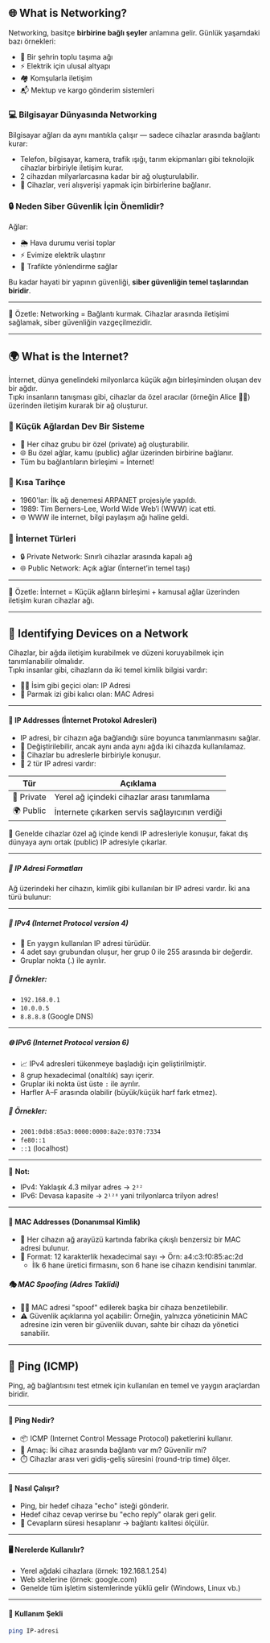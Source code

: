 ## 🌐 What is Networking?

Networking, basitçe **birbirine bağlı şeyler** anlamına gelir. Günlük yaşamdaki bazı örnekleri:

- 🚌 Bir şehrin toplu taşıma ağı  
- ⚡ Elektrik için ulusal altyapı  
- 🏘️ Komşularla iletişim  
- 📬 Mektup ve kargo gönderim sistemleri  

### 💻 Bilgisayar Dünyasında Networking

Bilgisayar ağları da aynı mantıkla çalışır — sadece cihazlar arasında bağlantı kurar:

- Telefon, bilgisayar, kamera, trafik ışığı, tarım ekipmanları gibi teknolojik cihazlar birbiriyle iletişim kurar.
- 2 cihazdan milyarlarcasına kadar bir ağ oluşturulabilir.
- 📱 Cihazlar, veri alışverişi yapmak için birbirlerine bağlanır.

### 🔒 Neden Siber Güvenlik İçin Önemlidir?

Ağlar:
- 🌦️ Hava durumu verisi toplar  
- ⚡ Evimize elektrik ulaştırır  
- 🚦 Trafikte yönlendirme sağlar  

Bu kadar hayati bir yapının güvenliği, **siber güvenliğin temel taşlarından biridir**.


---

🧠 Özetle: Networking = Bağlantı kurmak. Cihazlar arasında iletişimi sağlamak, siber güvenliğin vazgeçilmezidir.

---
## 🌍 What is the Internet?

İnternet, dünya genelindeki milyonlarca küçük ağın birleşiminden oluşan dev bir ağdır.  
Tıpkı insanların tanışması gibi, cihazlar da özel aracılar (örneğin Alice 👩‍💻) üzerinden iletişim kurarak bir ağ oluşturur.

### 🔗 Küçük Ağlardan Dev Bir Sisteme

- 👥 Her cihaz grubu bir özel (private) ağ oluşturabilir.  
- 🌐 Bu özel ağlar, kamu (public) ağlar üzerinden birbirine bağlanır.  
- Tüm bu bağlantıların birleşimi = İnternet!

### 📜 Kısa Tarihçe

- 1960'lar: İlk ağ denemesi ARPANET projesiyle yapıldı.  
- 1989: Tim Berners-Lee, World Wide Web’i (WWW) icat etti.  
- 🌐 WWW ile internet, bilgi paylaşım ağı haline geldi.

### 📌 İnternet Türleri

- 🔒 Private Network: Sınırlı cihazlar arasında kapalı ağ  
- 🌐 Public Network: Açık ağlar (İnternet’in temel taşı)

---

🧠 Özetle: İnternet = Küçük ağların birleşimi + kamusal ağlar üzerinden iletişim kuran cihazlar ağı.

---
## 🧭 Identifying Devices on a Network

Cihazlar, bir ağda iletişim kurabilmek ve düzeni koruyabilmek için tanımlanabilir olmalıdır.  
Tıpkı insanlar gibi, cihazların da iki temel kimlik bilgisi vardır:

- 🧑‍💼 İsim gibi geçici olan: IP Adresi  
- 🧬 Parmak izi gibi kalıcı olan: MAC Adresi

---

#### 📍 IP Addresses (İnternet Protokol Adresleri)

- IP adresi, bir cihazın ağa bağlandığı süre boyunca tanımlanmasını sağlar.
- 🔁 Değiştirilebilir, ancak aynı anda aynı ağda iki cihazda kullanılamaz.
- 💬 Cihazlar bu adreslerle birbiriyle konuşur.
- 📍 2 tür IP adresi vardır:

| Tür     | Açıklama                                      |
|---------|-----------------------------------------------|
| 🔐 Private | Yerel ağ içindeki cihazlar arası tanımlama      |
| 🌍 Public  | İnternete çıkarken servis sağlayıcının verdiği |

🔄 Genelde cihazlar özel ağ içinde kendi IP adresleriyle konuşur, fakat dış dünyaya aynı ortak (public) IP adresiyle çıkarlar.

---
##### 📍 IP Adresi Formatları

Ağ üzerindeki her cihazın, kimlik gibi kullanılan bir IP adresi vardır. İki ana türü bulunur:

---

##### 🔢 IPv4 (Internet Protocol version 4)

- 📌 En yaygın kullanılan IP adresi türüdür.
- 4 adet sayı grubundan oluşur, her grup 0 ile 255 arasında bir değerdir.
- Gruplar nokta (.) ile ayrılır.

##### 🧪 Örnekler:
- `192.168.0.1`
- `10.0.0.5`
- `8.8.8.8` (Google DNS)

---

##### 🌐 IPv6 (Internet Protocol version 6)

- 📈 IPv4 adresleri tükenmeye başladığı için geliştirilmiştir.
- 8 grup hexadecimal (onaltılık) sayı içerir.
- Gruplar iki nokta üst üste `:` ile ayrılır.
- Harfler A–F arasında olabilir (büyük/küçük harf fark etmez).

##### 🧪 Örnekler:
- `2001:0db8:85a3:0000:0000:8a2e:0370:7334`
- `fe80::1`
- `::1` (localhost)

---

🧠 **Not:**  
- IPv4: Yaklaşık 4.3 milyar adres → `2³²`  
- IPv6: Devasa kapasite → `2¹²⁸` yani trilyonlarca trilyon adres!

---

#### 💾 MAC Addresses (Donanımsal Kimlik)

- 💽 Her cihazın ağ arayüzü kartında fabrika çıkışlı benzersiz bir MAC adresi bulunur.
- 📌 Format: 12 karakterlik hexadecimal sayı → Örn: a4:c3:f0:85:ac:2d
  - İlk 6 hane üretici firmasını, son 6 hane ise cihazın kendisini tanımlar.

##### 🎭 MAC Spoofing (Adres Taklidi)

- 🕵️‍♂️ MAC adresi "spoof" edilerek başka bir cihaza benzetilebilir.
- ⚠️ Güvenlik açıklarına yol açabilir: Örneğin, yalnızca yöneticinin MAC adresine izin veren bir güvenlik duvarı, sahte bir cihazı da yönetici sanabilir.

---

## 📶 Ping (ICMP)

Ping, ağ bağlantısını test etmek için kullanılan en temel ve yaygın araçlardan biridir.

---

#### 🧾 Ping Nedir?

- 📦 ICMP (Internet Control Message Protocol) paketlerini kullanır.
- 🎯 Amaç: İki cihaz arasında bağlantı var mı? Güvenilir mi?
- ⏱️ Cihazlar arası veri gidiş-geliş süresini (round-trip time) ölçer.

---

#### 🔁 Nasıl Çalışır?

- Ping, bir hedef cihaza "echo" isteği gönderir.  
- Hedef cihaz cevap verirse bu "echo reply" olarak geri gelir.  
- 🧮 Cevapların süresi hesaplanır → bağlantı kalitesi ölçülür.

---

#### 🖥️ Nerelerde Kullanılır?

- Yerel ağdaki cihazlara (örnek: 192.168.1.254)  
- Web sitelerine (örnek: google.com)  
- Genelde tüm işletim sistemlerinde yüklü gelir (Windows, Linux vb.)

---

#### 🧪 Kullanım Şekli

```bash
ping IP-adresi
